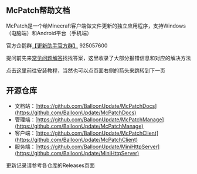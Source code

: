 ## McPatch帮助文档

McPatch是一个给Minecraft客户端做文件更新的独立应用程序，支持Windows（电脑端）和Android平台（手机端）

官方企鹅群[【更新助手官方群】](https://jq.qq.com/?_wv=1027&k=PqAEtn39) 925057600

提问前先来[常见问题解答](faq.md)找找答案，这里收录了大部分报错信息和对应的解决方法

点击[这里](tutorial.md)前往安装教程，当然也可以点页面右侧的箭头来跳转到下一页

## 开源仓库

+ 文档站：[https://github.com/BalloonUpdate/McPatchDocs](https://github.com/BalloonUpdate/McPatchDocs)
+ 管理端：[https://github.com/BalloonUpdate/McPatchManage](https://github.com/BalloonUpdate/McPatchManage)
+ 客户端：[https://github.com/BalloonUpdate/McPatchClient](https://github.com/BalloonUpdate/McPatchClient)
+ 服务端：[https://github.com/BalloonUpdate/MiniHttpServer](https://github.com/BalloonUpdate/MiniHttpServer)

更新记录请参考各仓库的Releases页面